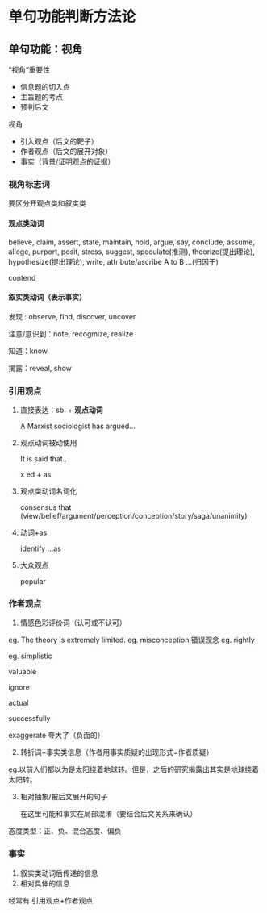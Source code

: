 # 单句功能判断方法论

## 单句功能：视角

“视角”重要性

- 信息题的切入点
- 主旨题的考点
- 预判后文

视角

- 引入观点（后文的靶子）
- 作者观点（后文的展开对象）
- 事实（背景/证明观点的证据）

### 视角标志词

要区分开观点类和叙实类

#### 观点类动词

believe, claim, assert, state, maintain, hold, argue, say, conclude, assume, allege, purport, posit, stress, suggest, speculate(推测), theorize(提出理论), hypothesize(提出理论), write, attribute/ascribe A to B ...(归因于)

contend

#### 叙实类动词（表示事实）

发现 : observe, find, discover, uncover

注意/意识到：note, recogmize, realize

知道：know

揭露：reveal, show

### 引用观点

1. 直接表达：sb. + **观点动词**

   A Marxist sociologist has argued...

2. 观点动词被动使用

   It is said that..

   x ed + as

3. 观点类动词名词化

   consensus that (view/belief/argument/perception/conception/story/saga/unanimity)

4. 动词+as

   identify …as

5. 大众观点

   popular

### 作者观点

1. 情感色彩评价词（认可或不认可）

eg. The theory is extremely limited.
eg. misconception 错误观念
eg. rightly

eg. simplistic

valuable

ignore

actual

successfully

exaggerate 夸大了（负面的）

2. 转折词+事实类信息（作者用事实质疑的出现形式=作者质疑）

eg.以前人们都以为是太阳绕着地球转。但是，之后的研究揭露出其实是地球绕着太阳转。

3. 相对抽象/被后文展开的句子

   在这里可能和事实在局部混淆（要结合后文关系来确认）

态度类型：正、负、混合态度、偏负

### 事实

1. 叙实类动词后传递的信息
2. 相对具体的信息

经常有 引用观点+作者观点

